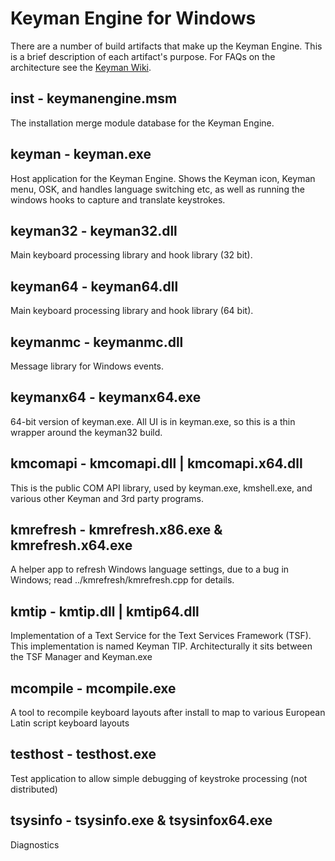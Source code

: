 # Keyman Engine for Windows

There are a number of build artifacts that make up the Keyman Engine. This is a brief description of each artifact's purpose.
For FAQs on the architecture see the [Keyman Wiki](https://github.com/keymanapp/keyman/wiki/Keyman-Windows-FAQs).

## inst - keymanengine.msm

The installation merge module database for the Keyman Engine.

## keyman - keyman.exe

Host application for the Keyman Engine. Shows the Keyman icon, Keyman menu, OSK, and handles language switching etc, as well as running the windows hooks to capture and translate keystrokes.

## keyman32 - keyman32.dll

Main keyboard processing library and hook library (32 bit).

## keyman64 - keyman64.dll

Main keyboard processing library and hook library (64 bit).

## keymanmc - keymanmc.dll

Message library for Windows events.

## keymanx64 - keymanx64.exe

64-bit version of keyman.exe. All UI is in keyman.exe, so this is a thin wrapper around the keyman32 build.

## kmcomapi - kmcomapi.dll | kmcomapi.x64.dll

This is the public COM API library, used by keyman.exe, kmshell.exe, and various other Keyman and 3rd party programs.

## kmrefresh - kmrefresh.x86.exe & kmrefresh.x64.exe

A helper app to refresh Windows language settings, due to a bug in Windows; read ../kmrefresh/kmrefresh.cpp for details.

## kmtip - kmtip.dll | kmtip64.dll

Implementation of a Text Service for the Text Services Framework (TSF). This implementation is named Keyman TIP.
Architecturally it sits between the TSF Manager and Keyman.exe

## mcompile - mcompile.exe

A tool to recompile keyboard layouts after install to map to various European Latin script keyboard layouts

## testhost - testhost.exe

Test application to allow simple debugging of keystroke processing (not distributed)

## tsysinfo - tsysinfo.exe & tsysinfox64.exe

Diagnostics
